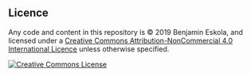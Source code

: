 ## Licence

Any code and content in this repository is © 2019 Benjamin Eskola, and licensed
under a
<a rel="license" href="http://creativecommons.org/licenses/by-nc/4.0/">Creative
Commons Attribution-NonCommercial 4.0 International Licence</a> unless otherwise
specified.

<a rel="license" href="http://creativecommons.org/licenses/by-nc/4.0/">
  <img alt="Creative Commons License" style="border-width:0"
  src="https://i.creativecommons.org/l/by-nc/4.0/88x31.png" />
</a>
